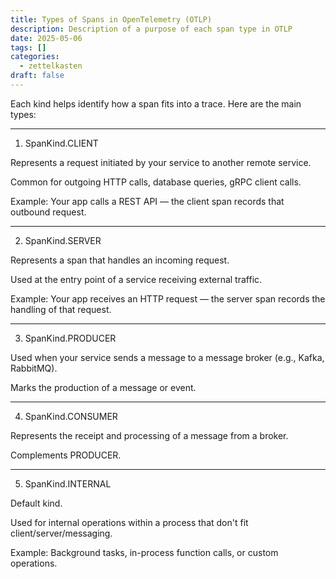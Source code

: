 ```yaml
---
title: Types of Spans in OpenTelemetry (OTLP)
description: Description of a purpose of each span type in OTLP
date: 2025-05-06
tags: []
categories:
  - zettelkasten
draft: false
---
```


Each kind helps identify how a span fits into a trace. Here are the main types:

---

1. SpanKind.CLIENT

Represents a request initiated by your service to another remote service.

Common for outgoing HTTP calls, database queries, gRPC client calls.

Example: Your app calls a REST API — the client span records that outbound request.

---

2. SpanKind.SERVER

Represents a span that handles an incoming request.

Used at the entry point of a service receiving external traffic.

Example: Your app receives an HTTP request — the server span records the handling of that request.

---

3. SpanKind.PRODUCER

Used when your service sends a message to a message broker (e.g., Kafka, RabbitMQ).

Marks the production of a message or event.

---

4. SpanKind.CONSUMER

Represents the receipt and processing of a message from a broker.

Complements PRODUCER.

---

5. SpanKind.INTERNAL

Default kind.

Used for internal operations within a process that don't fit client/server/messaging.

Example: Background tasks, in-process function calls, or custom operations.
